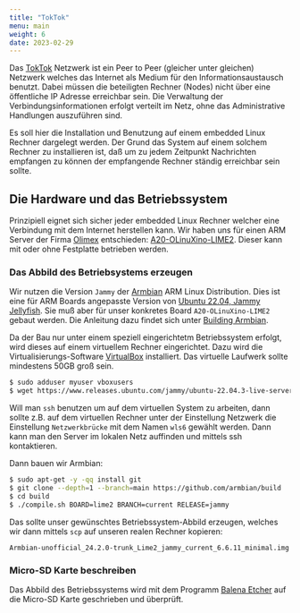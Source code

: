 ```yaml
---
title: "TokTok"
menu: main
weight: 6
date: 2023-02-29
---
```

Das [TokTok](https://toktok.ltd) Netzwerk ist ein Peer to Peer (gleicher unter gleichen) Netzwerk
welches das Internet als Medium für den Informationsaustausch benutzt. Dabei müssen die beteiligten
Rechner (Nodes) nicht über eine öffentliche IP Adresse erreichbar sein. Die Verwaltung der 
Verbindungsinformationen erfolgt verteilt im Netz, ohne das Administrative Handlungen auszuführen sind.

Es soll hier die Installation und Benutzung auf einem embedded Linux Rechner dargelegt werden.
Der Grund das System auf einem solchem Rechner zu installieren ist, daß um zu jedem Zeitpunkt 
Nachrichten empfangen zu können der empfangende Rechner ständig erreichbar sein sollte.

## Die Hardware und das Betriebssystem
Prinzipiell eignet sich sicher jeder embedded Linux Rechner welcher eine Verbindung
mit dem Internet herstellen kann. Wir haben uns für einen ARM Server der Firma 
[Olimex](https://olimex.com)
entschieden: 
[A20-OLinuXino-LIME2](https://www.olimex.com/Products/OLinuXino/A20/A20-OLinuXino-LIME2/open-source-hardware).
Dieser kann mit oder ohne Festplatte betrieben werden.

### Das Abbild des Betriebsystems erzeugen
Wir nutzen die Version `Jammy` der [Armbian](https://armbian.com) ARM Linux Distribution.
Dies ist eine für ARM Boards angepasste Version von 
[Ubuntu 22.04, Jammy Jellyfish](https://www.releases.ubuntu.com/jammy/).
Sie muß aber für unser konkretes Board `A20-OLinuXino-LIME2` gebaut werden.
Die Anleitung dazu findet sich unter 
[Building Armbian](https://docs.armbian.com/Developer-Guide_Build-Preparation).

Da der Bau nur unter einem speziell eingerichtetm Betriebssystem erfolgt, 
wird dieses auf einem virtuellem Rechner eingerichtet. Dazu wird 
die Virtualisierungs-Software [VirtualBox](https://www.virtualbox.org/wiki/Downloads)
installiert. Das virtuelle Laufwerk sollte mindestens 50GB groß sein.
```bash
$ sudo adduser myuser vboxusers
$ wget https://www.releases.ubuntu.com/jammy/ubuntu-22.04.3-live-server-amd64.iso
```
Will man `ssh` benutzen um auf dem virtuellen System zu arbeiten, dann 
sollte z.B. auf dem virtuellen Rechner unter der Einstellung Netzwerk die Einstellung
`Netzwerkbrücke` mit dem Namen `wls6` gewählt werden. Dann kann man den
Server im lokalen Netz auffinden und mittels ssh kontaktieren.

Dann bauen wir Armbian:
```bash
$ sudo apt-get -y -qq install git  
$ git clone --depth=1 --branch=main https://github.com/armbian/build  
$ cd build  
$ ./compile.sh BOARD=lime2 BRANCH=current RELEASE=jammy
```
Das sollte unser gewünschtes Betriebssystem-Abbild erzeugen,
welches wir dann mittels `scp` auf unseren realen Rechner kopieren:
```
Armbian-unofficial_24.2.0-trunk_Lime2_jammy_current_6.6.11_minimal.img
```
  
### Micro-SD Karte beschreiben 
Das Abbild des Betriebssystems wird mit dem Programm 
[Balena Etcher](https://etcher.balena.io/) auf die Micro-SD 
Karte geschrieben und überprüft.

   


